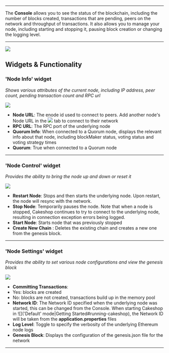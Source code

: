 ***
The **Console** allows you to see the status of the blockchain, including the number of blocks created, transactions that are pending, peers on the network and throughput of transactions. It also allows you to manage your node, including starting and stopping it, pausing block creation or changing the logging level.
***

![](https://github.com/jpmorganchase/cakeshop-docs/blob/master/images/console.png)

## Widgets & Functionality 

### 'Node Info' widget
<em>Shows various attributes of the current node, including IP address, peer count, pending transaction count and RPC url</em>

![](https://github.com/jpmorganchase/cakeshop-docs/blob/master/images/node-info-widget.png)

* **Node URL**: The enode id used to connect to peers.  Add another node's Node URL in the ![](Peers|Peers) tab to connect to their network
* **RPC URL**: The RPC port of the underlying node
* **Quorum Info**: When connected to a Quorum node, displays the relevant info about that node, including blockMaker status, voting status and voting strategy times
* **Quorum**: True when connected to a Quorum node

***

### 'Node Control' widget
<em>Provides the ability to bring the node up and down or reset it</em>

![](https://github.com/jpmorganchase/cakeshop-docs/blob/master/images/node-control-widget.PNG)

* **Restart Node**: Stops and then starts the underlying node. Upon restart, the node will resync with the network.
* **Stop Node**: Temporarily pauses the node. Note that when a node is stopped, Cakeshop continues to try to connect to the underlying node, resulting in connection exception errors being logged.
* **Start Node**: Starts node that was previously stopped
* **Create New Chain** : Deletes the existing chain and creates a new one from the genesis block.

***

### 'Node Settings' widget
<em>Provides the ability to set various node configurations and view the genesis block</em>

![](https://github.com/jpmorganchase/cakeshop-docs/blob/master/images/node-settings-widget.png)

* **Committing Transactions**: 
 * Yes: blocks are created
 * No: blocks are not created, transactions build up in the memory pool
* **Network ID**: The Network ID specified when the underlying node was started, this can be changed from the Console. When starting Cakeshop in ![]('Default' mode|Getting Started#running-cakeshop), the Network ID will be taken from the **application.properties** files
* **Log Level**: Toggle to specify the verbosity of the underlying Ethereum node logs
* **Genesis Block**: Displays the configuration of the genesis.json file for the network

***
